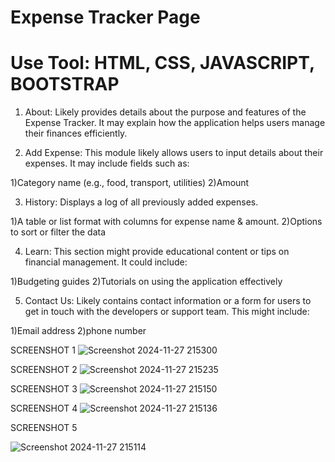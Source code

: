 # Expense Tracker Page
# Use Tool: HTML, CSS, JAVASCRIPT, BOOTSTRAP 


1. About:
Likely provides details about the purpose and features of the Expense Tracker. It may explain how the application helps users manage their finances efficiently.

2. Add Expense:
This module likely allows users to input details about their expenses. It may include fields such as:

1)Category name (e.g., food, transport, utilities)
2)Amount


3. History:
Displays a log of all previously added expenses.

1)A table or list format with columns for expense name & amount.
2)Options to sort or filter the data


4. Learn:
This section might provide educational content or tips on financial management. It could include:

1)Budgeting guides
2)Tutorials on using the application effectively


5. Contact Us:
Likely contains contact information or a form for users to get in touch with the developers or support team. This might include:

1)Email address
2)phone number






SCREENSHOT 1
![Screenshot 2024-11-27 215300](https://github.com/user-attachments/assets/4b829f93-1f78-4a55-b863-d9c6486f2c05)


SCREENSHOT 2
![Screenshot 2024-11-27 215235](https://github.com/user-attachments/assets/c8c0eacf-d8f8-4a01-b47d-7845f7872b9c)


SCREENSHOT 3
![Screenshot 2024-11-27 215150](https://github.com/user-attachments/assets/0e4b8447-47ca-4836-865d-9f180d726754)


SCREENSHOT 4
![Screenshot 2024-11-27 215136](https://github.com/user-attachments/assets/43a63122-b9a5-4959-81da-b3baaf10e1d2)


SCREENSHOT 5 

![Screenshot 2024-11-27 215114](https://github.com/user-attachments/assets/f2b76c5d-a86b-426b-b7c2-3f65e33fbe8d)
